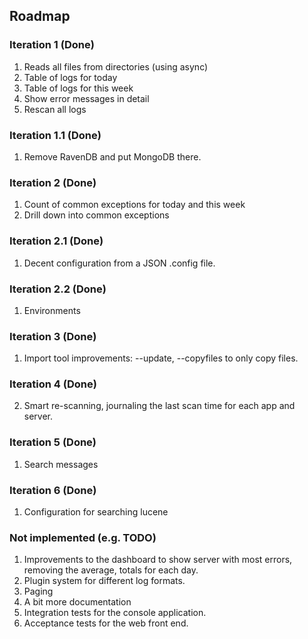 ## Roadmap

### Iteration 1 (Done)
1. Reads all files from directories (using async)
2. Table of logs for today
3. Table of logs for this week
4. Show error messages in detail
5. Rescan all logs

### Iteration 1.1 (Done)
1. Remove RavenDB and put MongoDB there.

### Iteration 2 (Done)
1. Count of common exceptions for today and this week
2. Drill down into common exceptions

### Iteration 2.1 (Done)
1. Decent configuration from a JSON .config file.

### Iteration 2.2 (Done)
1. Environments

### Iteration 3 (Done)
1. Import tool improvements: --update, --copyfiles to only copy files.

### Iteration 4 (Done)
2. Smart re-scanning, journaling the last scan time for each app and server.

### Iteration 5 (Done)
1. Search messages

### Iteration 6 (Done)
1. Configuration for searching lucene

### Not implemented (e.g. TODO)
1. Improvements to the dashboard to show server with most errors, removing the average, totals for each day.
2. Plugin system for different log formats.
3. Paging
4. A bit more documentation
5. Integration tests for the console application.
6. Acceptance tests for the web front end.
 

